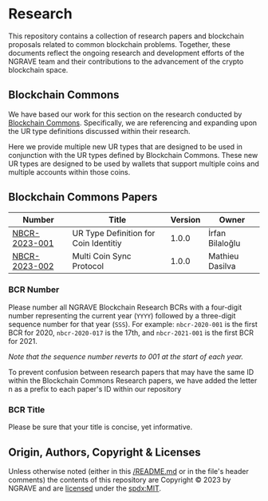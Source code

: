 # Research
This repository contains a collection of research papers and blockchain proposals related to common blockchain problems.
Together, these documents reflect the ongoing research and development efforts of the NGRAVE team and their contributions to the advancement of the crypto blockchain space.

## Blockchain Commons

We have based our work for this section on the research conducted by [Blockchain Commons](https://github.com/BlockchainCommons/Research). Specifically, we are referencing and expanding upon the UR type definitions discussed within their research.

Here we provide multiple new UR types that are designed to be used in conjunction with the UR types defined by Blockchain Commons. These new UR types are designed to be used by wallets that support multiple coins and multiple accounts within those coins.

## Blockchain Commons Papers

| Number                    | Title         | Version | Owner                                                  |
|---------------------------|---------------|---------|----------------------------------------------|
| [NBCR-2023-001](papers/nbcr-2023-001-coin-identitty.md) | UR Type Definition for Coin Identitiy | 1.0.0 | İrfan Bilaloğlu |
| [NBCR-2023-002](papers/nbcr-2023-002-multi-layer-sync.md) | Multi Coin Sync Protocol | 1.0.0 | Mathieu Dasilva |



### BCR Number

Please number all NGRAVE Blockchain Research BCRs with a four-digit number representing the current year (`YYYY`) followed by a three-digit sequence number for that year (`SSS`). For example: `nbcr-2020-001` is the first BCR for 2020, `nbcr-2020-017` is the 17th, and `nbcr-2021-001` is the first BCR for 2021.

_Note that the sequence number reverts to 001 at the start of each year._

To prevent confusion between research papers that may have the same ID within the Blockchain Commons Research papers, we have added the letter n as a prefix to each paper's ID within our repository
### BCR Title

Please be sure that your title is concise, yet informative.

## Origin, Authors, Copyright & Licenses

Unless otherwise noted (either in this [/README.md](./README.md) or in the file's header comments) the contents of this repository are Copyright © 2023 by NGRAVE and are [licensed](./LICENSE) under the [spdx:MIT](https://spdx.org/licenses/MIT.html).
